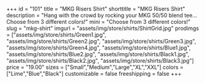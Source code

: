 +++
id = "101"
title = "MKG Risers Shirt"
shorttitle = "MKG Risers Shirt"
description = "Hang with the crowd by rocking your MKG 50/50 blend tee... Choose from 3 different colors!"
mini = "Choose from 3 different colors!"
slug = "mkg-shirt"
imgurl = "assets/img/store/shirts/ShirtGrid.jpg"
prodimgs = ["assets/img/store/shirts/Green1.jpg", "assets/img/store/shirts/Green2.jpg", "assets/img/store/shirts/Green3.jpg", "assets/img/store/shirts/Green4.jpg", "assets/img/store/shirts/Blue1.jpg", "assets/img/store/shirts/Blue2.jpg", "assets/img/store/shirts/Black1.jpg", "assets/img/store/shirts/Black2.jpg", "assets/img/store/shirts/Black3.jpg"]
price = "19.00"
sizes = ["Small","Medium","Large","XL","XXL"]
colors = ["Lime","Blue","Black"]
customizable = false
freeshipping = false
+++
